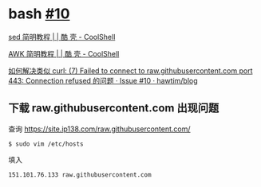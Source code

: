 # bash [#10](https://github.com/vhxubo/blog/issues/10)

[sed 简明教程 | | 酷 壳 - CoolShell](https://coolshell.cn/articles/9104.html)

[AWK 简明教程 | | 酷 壳 - CoolShell](https://coolshell.cn/articles/9070.html)

[如何解决类似 curl: (7) Failed to connect to raw.githubusercontent.com port 443: Connection refused 的问题 · Issue #10 · hawtim/blog](https://github.com/hawtim/blog/issues/10)

## 下载 raw.githubusercontent.com 出现问题

查询 https://site.ip138.com/raw.githubusercontent.com/

```
$ sudo vim /etc/hosts
```

填入

```.
151.101.76.133 raw.githubusercontent.com
```
